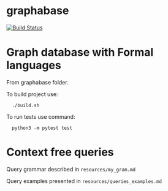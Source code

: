 # graphabase
[![Build Status](https://travis-ci.org/CHern0g0r/graphabase.svg?branch=master)](https://travis-ci.org/CHern0g0r/graphabase)

# Graph database with Formal languages

From graphabase folder.

To build project use:
```
  ./build.sh
```

To run tests use command:

```
  python3 -m pytest test
```

# Context free queries

Query grammar described in `resources/my_gram.md`

Query examples presented in `resources/queries_examples.md`